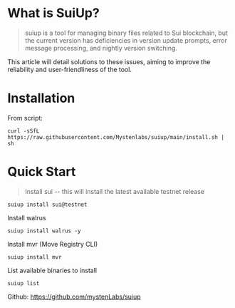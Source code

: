 
# What is SuiUp?
> suiup is a tool for managing binary files related to Sui blockchain, but the current version has deficiencies in version update prompts, error message processing, and nightly version switching.


This article will detail solutions to these issues, aiming to improve the reliability and user-friendliness of the tool.

# Installation

From script: 
```
curl -sSfL https://raw.githubusercontent.com/Mystenlabs/suiup/main/install.sh | sh
```


# Quick Start

> Install sui -- this will install the latest available testnet release

```
suiup install sui@testnet
```

Install walrus

```
suiup install walrus -y

```

Install mvr (Move Registry CLI)
```
suiup install mvr
```


List available binaries to install

```
suiup list
```

Github: https://github.com/mystenLabs/suiup